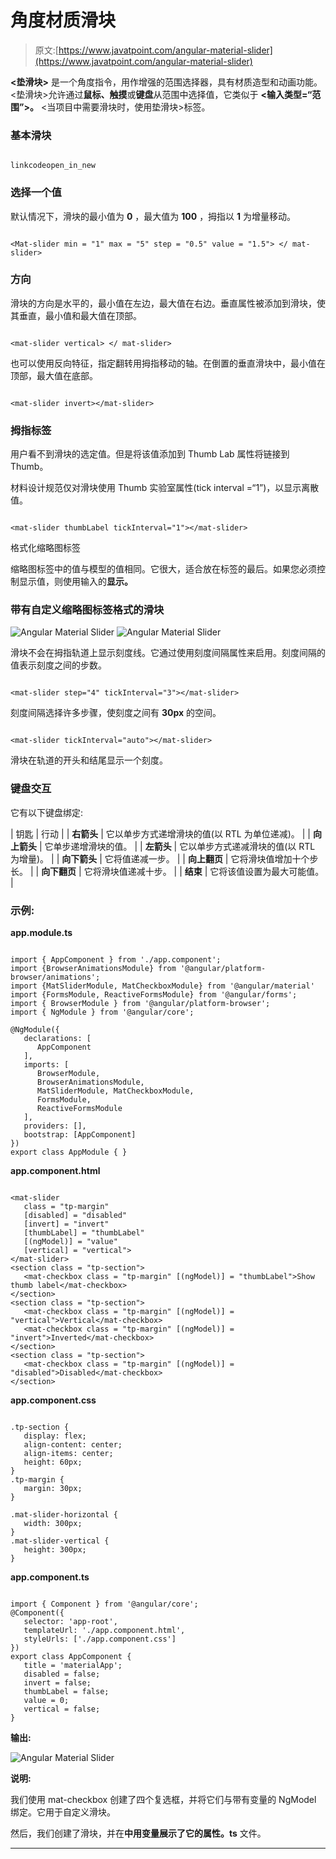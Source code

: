 # 角度材质滑块

> 原文:[https://www.javatpoint.com/angular-material-slider](https://www.javatpoint.com/angular-material-slider)

**<垫滑块>** 是一个角度指令，用作增强的范围选择器，具有材质造型和动画功能。<垫滑块>允许通过**鼠标、触摸**或**键盘**从范围中选择值，它类似于 **<输入类型=“范围”>。** <当项目中需要滑块时，使用垫滑块>标签。

### 基本滑块

```

linkcodeopen_in_new

```

### 选择一个值

默认情况下，滑块的最小值为 **0** ，最大值为 **100** ，拇指以 **1** 为增量移动。

```

<Mat-slider min = "1" max = "5" step = "0.5" value = "1.5"> </ mat-slider>

```

### 方向

滑块的方向是水平的，最小值在左边，最大值在右边。垂直属性被添加到滑块，使其垂直，最小值和最大值在顶部。

```

<mat-slider vertical> </ mat-slider>

```

也可以使用反向特征，指定翻转用拇指移动的轴。在倒置的垂直滑块中，最小值在顶部，最大值在底部。

```

<mat-slider invert></mat-slider>

```

### 拇指标签

用户看不到滑块的选定值。但是将该值添加到 Thumb Lab 属性将链接到 Thumb。

材料设计规范仅对滑块使用 Thumb 实验室属性(tick interval =“1”)，以显示离散值。

```

<mat-slider thumbLabel tickInterval="1"></mat-slider>

```

格式化缩略图标签

缩略图标签中的值与模型的值相同。它很大，适合放在标签的最后。如果您必须控制显示值，则使用输入的**显示。**

### 带有自定义缩略图标签格式的滑块

![Angular Material Slider](../Images/f1138572ca9662af16923ec3615cddfd.png)
![Angular Material Slider](../Images/554e63d2b977ca1b8009409be6e080a8.png)

滑块不会在拇指轨道上显示刻度线。它通过使用刻度间隔属性来启用。刻度间隔的值表示刻度之间的步数。

```

<mat-slider step="4" tickInterval="3"></mat-slider>

```

刻度间隔选择许多步骤，使刻度之间有 **30px** 的空间。

```

<mat-slider tickInterval="auto"></mat-slider>

```

滑块在轨道的开头和结尾显示一个刻度。

### 键盘交互

它有以下键盘绑定:

| 钥匙 | 行动 |
| **右箭头** | 它以单步方式递增滑块的值(以 RTL 为单位递减)。 |
| **向上箭头** | 它单步递增滑块的值。 |
| **左箭头** | 它以单步方式递减滑块的值(以 RTL 为增量)。 |
| **向下箭头** | 它将值递减一步。 |
| **向上翻页** | 它将滑块值增加十个步长。 |
| **向下翻页** | 它将滑块值递减十步。 |
| **结束** | 它将该值设置为最大可能值。 |

### 示例:

**app.module.ts**

```

import { AppComponent } from './app.component';
import {BrowserAnimationsModule} from '@angular/platform-browser/animations';
import {MatSliderModule, MatCheckboxModule} from '@angular/material'
import {FormsModule, ReactiveFormsModule} from '@angular/forms';
import { BrowserModule } from '@angular/platform-browser';
import { NgModule } from '@angular/core';

@NgModule({
   declarations: [
      AppComponent
   ],
   imports: [
      BrowserModule,
      BrowserAnimationsModule,
      MatSliderModule, MatCheckboxModule,
      FormsModule,
      ReactiveFormsModule
   ],
   providers: [],
   bootstrap: [AppComponent]
})
export class AppModule { }

```

**app.component.html**

```

<mat-slider
   class = "tp-margin"
   [disabled] = "disabled"
   [invert] = "invert"      
   [thumbLabel] = "thumbLabel"     
   [(ngModel)] = "value"
   [vertical] = "vertical">
</mat-slider>
<section class = "tp-section">
   <mat-checkbox class = "tp-margin" [(ngModel)] = "thumbLabel">Show thumb label</mat-checkbox>
</section>
<section class = "tp-section">
   <mat-checkbox class = "tp-margin" [(ngModel)] = "vertical">Vertical</mat-checkbox>
   <mat-checkbox class = "tp-margin" [(ngModel)] = "invert">Inverted</mat-checkbox>
</section>
<section class = "tp-section">
   <mat-checkbox class = "tp-margin" [(ngModel)] = "disabled">Disabled</mat-checkbox>
</section>

```

**app.component.css**

```

.tp-section {
   display: flex;
   align-content: center;
   align-items: center;
   height: 60px;
}
.tp-margin {
   margin: 30px;
}

.mat-slider-horizontal {
   width: 300px;
}
.mat-slider-vertical {
   height: 300px;
}

```

**app.component.ts**

```

import { Component } from '@angular/core';
@Component({
   selector: 'app-root',
   templateUrl: './app.component.html',
   styleUrls: ['./app.component.css']
})
export class AppComponent {
   title = 'materialApp'; 
   disabled = false;
   invert = false;
   thumbLabel = false;
   value = 0;
   vertical = false;
}

```

**输出:**

![Angular Material Slider](../Images/7dab42812bd410b54b0e2ac82258c4ff.png)

**说明:**

我们使用 mat-checkbox 创建了四个复选框，并将它们与带有变量的 NgModel 绑定。它用于自定义滑块。

然后，我们创建了滑块，并在**中用变量展示了它的属性。ts** 文件。

* * *